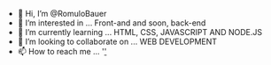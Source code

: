 - 👋 Hi, I’m @RomuloBauer
- 👀 I’m interested in ... Front-and and soon, back-end
- 🌱 I’m currently learning ... HTML, CSS, JAVASCRIPT AND NODE.JS
- 💞️ I’m looking to collaborate on ... WEB DEVELOPMENT
- 📫 How to reach me ... '<a href="mailto:romulobauerppy@live.com">'

<!---
RomuloBauer/RomuloBauer is a ✨ special ✨ repository because its `README.md` (this file) appears on your GitHub profile.
You can click the Preview link to take a look at your changes.
--->
